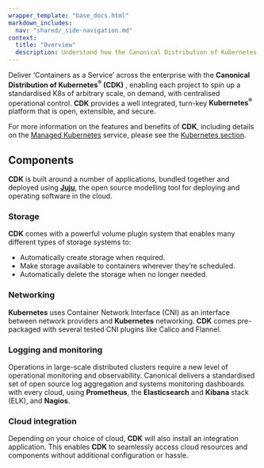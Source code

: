 ```yaml
---
wrapper_template: "base_docs.html"
markdown_includes:
  nav: "shared/_side-navigation.md"
context:
  title: "Overview"
  description: Understand how the Canonical Distribution of Kubernetes workloads.
---
```


Deliver ‘Containers as a Service’ across the enterprise with the **Canonical Distribution of Kubernetes<sup>&reg;</sup> (CDK)** , enabling each project to spin up a standardised K8s of arbitrary scale, on demand, with centralised operational control. **CDK** provides a well integrated, turn-key **Kubernetes<sup>&reg;</sup>** platform that is open, extensible, and secure.

For more information on the features and benefits of **CDK**, including details on the [Managed Kubernetes][managedk8s] service, please see the [Kubernetes section][k8s-u-c].

## Components

**CDK** is built around a number of applications, bundled together and deployed using [**Juju**][juju], the open source modelling tool for deploying and operating software in the cloud.

### Storage

**CDK** comes with a powerful volume plugin system that enables many different types of storage systems to:

- Automatically create storage when required.
- Make storage available to containers wherever they’re scheduled.
- Automatically delete the storage when no longer needed.

### Networking

**Kubernetes** uses Container Network Interface (CNI) as an interface between network providers and **Kubernetes** networking. **CDK** comes pre-packaged with several tested CNI plugins like Calico and Flannel.

### Logging and monitoring

Operations in large-scale distributed clusters require a new level of operational monitoring and observability. Canonical delivers a standardised set of open source log aggregation and systems monitoring dashboards with every cloud, using **Prometheus**, the **Elasticsearch** and **Kibana** stack (ELK), and **Nagios**.

### Cloud integration

Depending on your choice of cloud, **CDK** will also install an integration application. This enables **CDK** to seamlessly access cloud resources and components without additional configuration or hassle.

<!-- LINKS -->

[managedk8s]: /kubernetes/managed
[k8s-u-c]: /kubernetes
[maas]: https://maas.io
[cdk]: /kubernetes
[managed-cdk]: /kubernetes/managed
[juju]: https://jujucharms.com

